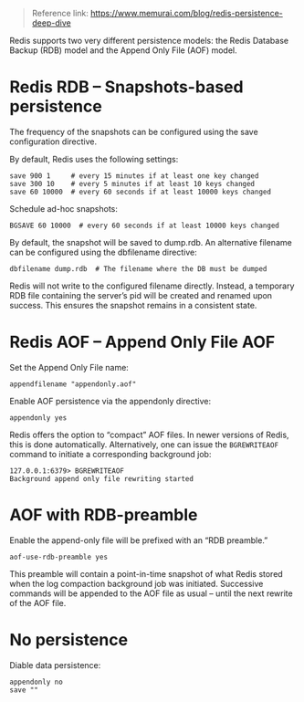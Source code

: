 > Reference link: https://www.memurai.com/blog/redis-persistence-deep-dive

Redis supports two very different persistence models: the Redis Database Backup (RDB) model and the Append Only File (AOF) model.

# Redis RDB – Snapshots-based persistence

The frequency of the snapshots can be configured using the save configuration directive.

By default, Redis uses the following settings:

```
save 900 1     # every 15 minutes if at least one key changed
save 300 10    # every 5 minutes if at least 10 keys changed
save 60 10000  # every 60 seconds if at least 10000 keys changed
```

Schedule ad-hoc snapshots:

```
BGSAVE 60 10000  # every 60 seconds if at least 10000 keys changed
```

By default, the snapshot will be saved to dump.rdb. An alternative filename can be configured using the dbfilename directive:
```
dbfilename dump.rdb  # The filename where the DB must be dumped
```

Redis will not write to the configured filename directly. Instead, a temporary RDB file containing the server’s pid will be created and renamed upon success. This ensures the snapshot remains in a consistent state.

# Redis AOF – Append Only File AOF

Set the Append Only File name:
```
appendfilename "appendonly.aof"
```

Enable AOF persistence via the appendonly directive:

```
appendonly yes
```

Redis offers the option to “compact” AOF files. In newer versions of Redis, this is done automatically. Alternatively, one can issue the `BGREWRITEAOF` command to initiate a corresponding background job:

```
127.0.0.1:6379> BGREWRITEAOF
Background append only file rewriting started
```

# AOF with RDB-preamble

Enable the append-only file will be prefixed with an “RDB preamble.”
```
aof-use-rdb-preamble yes
```

This preamble will contain a point-in-time snapshot of what Redis stored when the log compaction background job was initiated. Successive commands will be appended to the AOF file as usual – until the next rewrite of the AOF file.

# No persistence

Diable data persistence:

```
appendonly no
save ""
```


